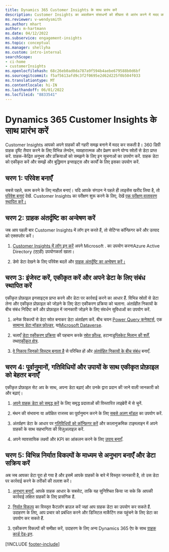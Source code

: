 ```yaml
---
title: Dynamics 365 Customer Insights के साथ प्रारंभ करें
description: Customer Insights का अवलोकन संसाधनों को शीघ्रता से आरंभ करने में मदद करता है।
ms.reviewer: v-wendysmith
ms.author: mhart
author: m-hartmann
ms.date: 04/12/2022
ms.subservice: engagement-insights
ms.topic: conceptual
ms.manager: shellyha
ms.custom: intro-internal
searchScope:
- ci-home
- customerInsights
ms.openlocfilehash: 68c26eb0ad0da787a9f594b4aebe679588b0d6bf
ms.sourcegitcommit: f5af5613afd9c3f2f0695e2d62d225f0b504f033
ms.translationtype: MT
ms.contentlocale: hi-IN
ms.lasthandoff: 06/01/2022
ms.locfileid: "8833541"
---
```

# <a name="get-started-with-dynamics-365-customer-insights"></a>Dynamics 365 Customer Insights के साथ प्रारंभ करें

Customer Insights आपको अपने ग्राहकों की गहरी समझ बनाने में मदद कर सकती है। 360 डिग्री ग्राहक दृष्टि तैयार करने के लिए विभिन्न लेनदेन, व्यवहारात्मक और प्रेक्षण करने योग्य स्रोतों से डेटा प्राप्त करें. ग्राहक-केंद्रित अनुभव और प्रक्रियाओं को समझने के लिए इन सूचनाओं का उपयोग करें. ग्राहक डेटा को एकीकृत करें और समझें और बुद्धिमान इन्साइट्स और कार्यों के लिए इसका उपयोग करें.

## <a name="step-1-create-an-environment"></a>चरण 1: परिवेश बनाएँ

सबसे पहले, काम करने के लिए माहौल बनाएं। यदि आपके संगठन ने पहले ही लाइसेंस खरीद लिया है, तो [परिवेश बनाएं](create-environment.md) देखें. Customer Insights का परीक्षण शुरू करने के लिए, देखें [एक परीक्षण वातावरण स्थापित करें।](trial-signup.md)

## <a name="step-2-explore-customer-insights"></a>चरण 2: ग्राहक अंतर्दृष्टि का अन्वेषण करें

जब आप पहली बार Customer Insights में लॉग इन करते हैं, तो सेटिंग्स कॉन्फ़िगर करें और उत्पाद को एक्सप्लोर करें।

1. [Customer Insights में लॉग इन करें](https://home.ci.ai.dynamics.com) अपने Microsoft . का उपयोग करनाAzure Active Directory (एएडी) उपयोगकर्ता खाता।

1. डेमो डेटा देखने के लिए परिवेश बदलें और [ग्राहक अंतर्दृष्टि का अन्वेषण करें।](home.md)

## <a name="step-3-ingest-unify-and-set-up-relationships-for-your-data"></a>चरण 3: इंजेस्ट करें, एकीकृत करें और अपने डेटा के लिए संबंध स्थापित करें

एकीकृत प्रोफ़ाइल इनसाइट्स प्राप्त करने और डेटा पर कार्रवाई करने का आधार हैं. विभिन्न स्रोतों से डेटा लेना और एकीकृत प्रोफ़ाइल को जोड़ने के लिए डेटा एकीकरण प्रक्रिया को चलाना. अंतर्ग्रहीत निकायों के बीच संबंध निर्दिष्ट करें और प्रोफ़ाइल में जानकारी जोड़ने के लिए संवर्धन सुविधाओं का उपयोग करें.

1. अनेक विकल्पों से डेटा स्रोत बनाकर डेटा अंतर्ग्रहण करें. बीच चयन [Power Query कनेक्टर्स](connect-power-query.md), एक [सामान्य डेटा मॉडल फ़ोल्डर](connect-common-data-model.md), या[Microsoft Dataverse](connect-dataverse-managed-lake.md).

1. चलाएँ [डेटा एकीकरण प्रक्रिया](data-unification.md) की पहचान करके [स्रोत फ़ील्ड](map-entities.md), हटाना[डुप्लिकेट](remove-duplicates.md),[मिलान की शर्तें](match-entities.md), तथा[एकीकृत क्षेत्र](merge-entities.md).

1. [वे निकाय जिनको सिस्टम बनाता है](entities.md) से परिचित हों और [अंतर्ग्रहित निकायों के बीच संबंध](relationships.md) बनाएँ.

## <a name="step-4-enhance-unified-profiles-with-predictions-activities-and-measures"></a>चरण 4: पूर्वानुमानों, गतिविधियों और उपायों के साथ एकीकृत प्रोफ़ाइल को बेहतर बनाएँ

एकीकृत प्रोफ़ाइल सेट अप के साथ, अपना डेटा बढ़ाएं और उनके द्वारा प्रदान की जाने वाली जानकारी को और बढ़ाएं।

1. [अपने ग्राहक डेटा को समृद्ध करें](enrichment-hub.md) के लिए समृद्ध प्रदाताओं की विस्तारित लाइब्रेरी में से चुनें.

1. मंथन की संभावना या अपेक्षित राजस्व का पूर्वानुमान करने के लिए [सबसे अलग मॉडल](predictions-overview.md) का उपयोग करें.

1. अंतर्ग्रहण डेटा के आधार पर [गतिविधियों को कॉन्फ़िगर करें](activities.md) और कालानुक्रमिक टाइमलाइन में अपने ग्राहकों के साथ सहभागिता की विज़ुअलाइज़ करें.

1. अपने व्यावसायिक लक्ष्यों और KPI का आंकलन करने के लिए [उपाय बनाएँ](measures.md).

## <a name="step-5-create-segments-and-activate-data-through-various-export-options"></a>चरण 5: विभिन्न निर्यात विकल्पों के माध्यम से अनुभाग बनाएँ और डेटा सक्रिय करें

अब जब आपका डेटा पूरा हो गया है और इसमें आपके ग्राहकों के बारे में विस्तृत जानकारी है, तो उस डेटा पर कार्रवाई करने के तरीकों की तलाश करें।

1. [अनुभाग बनाएँ](segments.md), आपके ग्राहक आधार के सबसेट, ताकि यह सुनिश्चित किया जा सके कि आपकी कार्रवाई लक्षित ग्राहकों के लिए प्रासंगिक हैं.

1. [निर्यात विकल्प](export-destinations.md) का विस्तृत कैटलॉग ब्राउज़ करें जहां आप ग्राहक डेटा का उपयोग कर सकते हैं. उदाहरण के लिए, आप प्रचार को प्रबंधित करने और डिजिटल मार्केटिंग तक पहुंचने के लिए डेटा का उपयोग कर सकते हैं.

1. एकीकरण विकल्पों की समीक्षा करें, उदाहरण के लिए अन्य Dynamics 365 ऐप के साथ [ग्राहक कार्ड ऐड-इन](customer-card-add-in.md).  


[!INCLUDE [footer-include](includes/footer-banner.md)]

